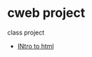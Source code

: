 # cweb project
class project
<ul>
    <li><a href="rapperquotes_html/index.html" target="_blank"> INtro to html
</a></li>

</ul>
